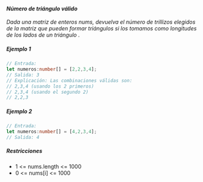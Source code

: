 #### _Número de triángulo válido_
_Dada una matriz de enteros nums, devuelva el número de trillizos elegidos de la matriz que pueden formar triángulos si los tomamos como longitudes de los lados de un triángulo ._

##### _Ejemplo 1_
```typescript
// Entrada: 
let numeros:number[] = [2,2,3,4];
// Salida: 3
// Explicación: Las combinaciones válidas son:
// 2,3,4 (usando los 2 primeros)
// 2,3,4 (usando el segundo 2)
// 2,2,3
```

##### _Ejemplo 2_
```typescript
// Entrada: 
let numeros:number[] = [4,2,3,4];
// Salida: 4
```

##### _Restricciones_
-   1 <= nums.length <= 1000
-   0 <= nums[i] <= 1000